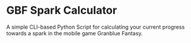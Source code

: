 # GBF Spark Calculator

A simple CLI-based Python Script for calculating your current progress towards a spark in the mobile game Granblue Fantasy.
